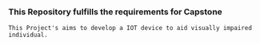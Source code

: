 ### This Repository fulfills the requirements for Capstone
```
This Project's aims to develop a IOT device to aid visually impaired individual.

```



